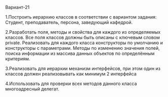 Вариант-21

1.Построить иерархию классов в соответствии с вариантом задания: Студент, преподаватель, персона, заведующий кафедрой. 

2.Разработать поля, методы и свойства для каждого из определяемых классов. Все поля классов должны быть описаны с ключевым словом private. Реализовать для каждого класса конструкторы по умолчанию и конструкторы с параметрами. Методы по изменению значения полей, поиска информации из массива данных объектов по определённым критериям. 

3.Реализовать для иерархии механизм интерфейсов, при этом один из классов должен реализовывать как минимум 2 интерфейса 

4.Использовать для проверки всех методов данного класса многоадресный делегат.
